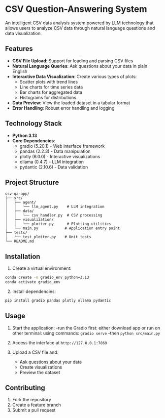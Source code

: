 # CSV Question-Answering System

An intelligent CSV data analysis system powered by LLM technology that allows users to analyze CSV data through natural language questions and data visualization.

## Features

- **CSV File Upload**: Support for loading and parsing CSV files
- **Natural Language Queries**: Ask questions about your data in plain English
- **Interactive Data Visualization**: Create various types of plots:
    - Scatter plots with trend lines
    - Line charts for time series data
    - Bar charts for aggregated data 
    - Histograms for distributions
- **Data Preview**: View the loaded dataset in a tabular format
- **Error Handling**: Robust error handling and logging

## Technology Stack

- **Python 3.13**
- **Core Dependencies**:
    - gradio (5.20.1) - Web interface framework
    - pandas (2.2.3) - Data manipulation
    - plotly (6.0.0) - Interactive visualizations
    - ollama (0.4.7) - LLM integration
    - pydantic (2.10.6) - Data validation

## Project Structure

```
csv-qa-app/
├── src/
│   ├── agent/
│   │   └── llm_agent.py    # LLM integration
│   ├── data/
│   │   └── csv_handler.py  # CSV processing
│   ├── visualization/
│   │   └── plotter.py      # Plotting utilities
│   └── main.py            # Application entry point
├── tests/
│   └── test_plotter.py    # Unit tests
└── README.md
```

## Installation

1. Create a virtual environment:
```bash
conda create -n gradio_env python=3.13
conda activate gradio_env
```

2. Install dependencies:
```bash
pip install gradio pandas plotly ollama pydantic
```

## Usage

1. Start the application:
    -run the Gradio first:
        either download app or run on other terminal:
        using commands: ```gradio serve```
    -then
        ```python src/main.py```


2. Access the interface at `http://127.0.0.1:7860`

3. Upload a CSV file and:
     - Ask questions about your data
     - Create visualizations
     - Preview the dataset

## Contributing

1. Fork the repository
2. Create a feature branch
3. Submit a pull request

